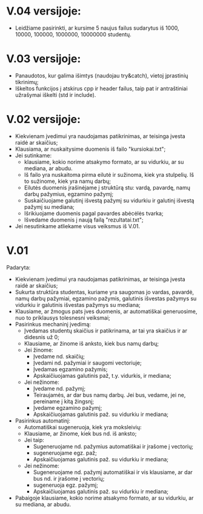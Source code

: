 
# V.04 versijoje:
* Leidžiame pasirinkti, ar kursime 5 naujus failus sudarytus iš 1000, 10000, 100000, 1000000, 10000000 studentų.

# V.03 versijoje:
* Panaudotos, kur galima išimtys (naudojau try&catch), vietoj įprastinių tikrinimų;
* Iškeltos funkcijos į atskirus cpp ir header failus, taip pat ir antraštiniai užrašymai iškelti (std ir include).

# V.02 versijoje:
* Kiekvienam įvedimui yra naudojamas patikrinimas, ar teisinga įvesta raidė ar skaičius;
* Klausiama, ar nuskaitysime duomenis iš failo "kursiokai.txt";
* Jei sutinkame:
  * klausiame, kokio norime atsakymo formato, ar su vidurkiu, ar su mediana, ar abudu.
  * Iš failo yra nuskaitoma pirma eilutė ir sužinoma, kiek yra stulpelių. Iš to sužinome, kiek yra namų darbų;
  * Eilutės duomenis įrašinėjame į struktūrą stu: vardą, pavardę, namų darbų pažymius, egzamino pažymį;
  * Suskaičiuojame galutinį išvestą pažymį su vidurkiu ir galutinį išvestą pažymį su mediana;
  * Išrikiuojame duomenis pagal pavardes abėcėlės tvarka;
  * Išvedame duomenis į naują failą "rezultatai.txt";
* Jei nesutinkame atliekame visus veiksmus iš V.01.

# V.01
Padaryta:
* Kiekvienam įvedimui yra naudojamas patikrinimas, ar teisinga įvesta raidė ar skaičius;
* Sukurta struktūra studentas, kuriame yra saugomas jo vardas, pavardė, namų darbų pažymiai, egzamino pažymis, galutinis išvestas pažymys su vidurkiu ir galutinis išvestas pažymys su mediana;
* Klausiame, ar žmogus pats įves duomenis, ar automatiškai generuosime, nuo to priklausys tolesnesni veiksmai;
* Pasirinkus mechaninį įvedimą:
  * Įvedamas studentų skaičius ir patikrinama, ar tai yra skaičius ir ar didesnis už 0;
  * Klausiame, ar žinome iš anksto, kiek bus namų darbų;
  * Jei žinome:
    * Įvedame nd. skaičių;
    * Įvedami nd. pažymiai ir saugomi vectoriuje;
    * Įvedamas egzamino pažymis;
    * Apskaičiuojamas galutinis paž, t.y. vidurkis, ir mediana;
  * Jei nežinome:
    * Įvedame nd. pažymį;
    * Teiraujamės, ar dar bus namų darbų. Jei bus, vedame, jei ne, pereiname į kitą žingsnį;
    * Įvedame egzamino pažymį;
    * Apskaičiuojamas galutinis paž. su vidurkiu ir mediana;
* Pasirinkus automatinį:
  * Automatiškai sugeneruoja, kiek yra moksleivių:
  * Klausiame, ar žinome, kiek bus nd. iš anksto;
  * Jei taip:
    * Sugeneruojame nd. pažymius automatiškai ir įrašome į vectorių;
    * sugeneruojame egz. paž;
    * Apskaičiuojamas galutinis paž. su vidurkiu ir mediana;
  * Jei nežinome:
    * Sugeneruojame nd. pažymį automatiškai ir vis klausiame, ar dar bus nd. ir įrašome į vectorių;
    * sugeneruoja egz. pažymį;
    * Apskaičiuojamas galutinis paž. su vidurkiu ir mediana;
 * Pabaigoje klausiame, kokio norime atsakymo formato, ar su vidurkiu, ar su mediana, ar abudu.
  






